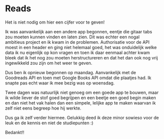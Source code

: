 # Reads

Het is niet nodig om hier een cijfer voor te geven!

Ik was aanvankelijk aan een andere app begonnen, eentje die gitaar tabs zou moeten kunnen vinden en laten zien. Dit was echter
een nogal ambitieus project en ik kwam in de problemen. Authorisatie voor de API moest in een header en ging niet helemaal goed,
het was onduidelijk welke data ik nu eigenlijk op kon vragen en toen ik daar eenmaal achter kwam bleek dat ik het nog zou moeten
herstructureren en dat het dan ook nog vrij ingewikkeld zou zijn om het weer te geven.

Dus ben ik opnieuw begonnen op maandag. Aanvankelijk met de Goodreads API en toen met Google Books API omdat die plaatjes had.
Ik snapte pas echt waar ik mee bezig was op woensdag.

Twee dagen was natuurlijk niet genoeg om een goede app te bouwen, maar ik wilde liever de stof goed begrijpen en een beetje een
goed begin maken en dan niet het vak halen dan een simpele, lelijke app te maken waarvan ik zelf niet eens begreep hoe hij werkte.

Dus ga ik zelf verder hiermee. Gelukkig deed ik deze minor sowieso voor de leuk en de kennis en niet de studiepunten :)

Bedankt!!
